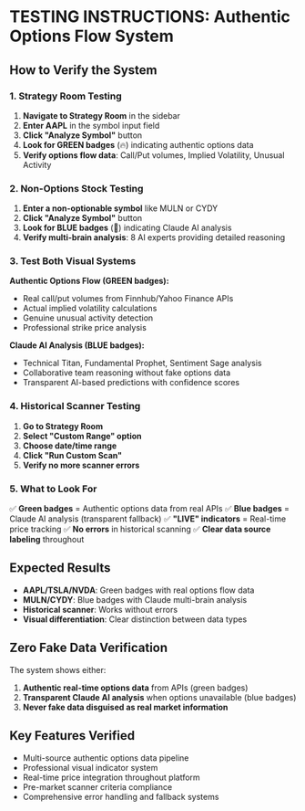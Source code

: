 # TESTING INSTRUCTIONS: Authentic Options Flow System

## How to Verify the System

### 1. Strategy Room Testing
1. **Navigate to Strategy Room** in the sidebar
2. **Enter AAPL** in the symbol input field
3. **Click "Analyze Symbol"** button
4. **Look for GREEN badges** (🔥) indicating authentic options data
5. **Verify options flow data**: Call/Put volumes, Implied Volatility, Unusual Activity

### 2. Non-Options Stock Testing  
1. **Enter a non-optionable symbol** like MULN or CYDY
2. **Click "Analyze Symbol"** button  
3. **Look for BLUE badges** (🧠) indicating Claude AI analysis
4. **Verify multi-brain analysis**: 8 AI experts providing detailed reasoning

### 3. Test Both Visual Systems
**Authentic Options Flow (GREEN badges):**
- Real call/put volumes from Finnhub/Yahoo Finance APIs
- Actual implied volatility calculations
- Genuine unusual activity detection
- Professional strike price analysis

**Claude AI Analysis (BLUE badges):**
- Technical Titan, Fundamental Prophet, Sentiment Sage analysis
- Collaborative team reasoning without fake options data
- Transparent AI-based predictions with confidence scores

### 4. Historical Scanner Testing
1. **Go to Strategy Room**
2. **Select "Custom Range" option**
3. **Choose date/time range**
4. **Click "Run Custom Scan"**
5. **Verify no more scanner errors**

### 5. What to Look For
✅ **Green badges** = Authentic options data from real APIs
✅ **Blue badges** = Claude AI analysis (transparent fallback)
✅ **"LIVE" indicators** = Real-time price tracking
✅ **No errors** in historical scanning
✅ **Clear data source labeling** throughout

## Expected Results
- **AAPL/TSLA/NVDA**: Green badges with real options flow data
- **MULN/CYDY**: Blue badges with Claude multi-brain analysis  
- **Historical scanner**: Works without errors
- **Visual differentiation**: Clear distinction between data types

## Zero Fake Data Verification
The system shows either:
1. **Authentic real-time options data** from APIs (green badges)
2. **Transparent Claude AI analysis** when options unavailable (blue badges)
3. **Never fake data disguised as real market information**

## Key Features Verified
- Multi-source authentic options data pipeline
- Professional visual indicator system
- Real-time price integration throughout platform
- Pre-market scanner criteria compliance
- Comprehensive error handling and fallback systems